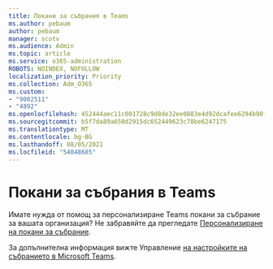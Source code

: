 ```yaml
---
title: Покани за събрания в Teams
ms.author: pebaum
author: pebaum
manager: scotv
ms.audience: Admin
ms.topic: article
ms.service: o365-administration
ROBOTS: NOINDEX, NOFOLLOW
localization_priority: Priority
ms.collection: Adm_O365
ms.custom:
- "9002511"
- "4892"
ms.openlocfilehash: 452444aec11c001728c9d8de32ee0883e4d92dcafee6294b90f481dc9531ed53
ms.sourcegitcommit: b5f7da89a650d2915dc652449623c78be6247175
ms.translationtype: MT
ms.contentlocale: bg-BG
ms.lasthandoff: 08/05/2021
ms.locfileid: "54048685"
---
```

# <a name="teams-meeting-invitations"></a>Покани за събрания в Teams

Имате нужда от помощ за персонализиране Teams покани за събрание за вашата организация? Не забравяйте да прегледате [Персонализиране на покани за събрание](https://docs.microsoft.com/microsoftteams/meeting-settings-in-teams#customize-meeting-invitations).  

За допълнителна информация вижте Управление [на настройките на събранието в Microsoft Teams](https://docs.microsoft.com/microsoftteams/meeting-settings-in-teams).
